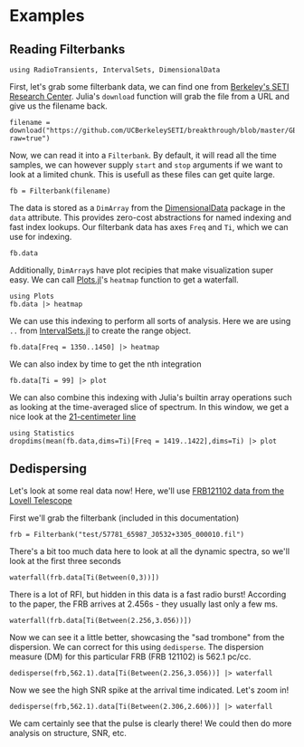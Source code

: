 # Examples

## Reading Filterbanks

```@setup examples
using RadioTransients, IntervalSets, DimensionalData
```

First, let's grab some filterbank data, we can find one from [Berkeley's SETI Research Center](http://breakthroughinitiatives.org/opendatasearch). Julia's `download` function will grab the file from a URL and give us the filename back.

```@example examples
filename = download("https://github.com/UCBerkeleySETI/breakthrough/blob/master/GBT/filterbank_tutorial/blc04_guppi_57563_69862_HIP35136_0011.gpuspec.0002.fil?raw=true")
```

Now, we can read it into a `Filterbank`. By default, it will read all the time samples, we can however supply `start` and `stop` arguments if we want to look at a limited chunk. This is usefull as these files can get quite large.

```@example examples
fb = Filterbank(filename)
```

The data is stored as a `DimArray` from the [DimensionalData](https://github.com/rafaqz/DimensionalData.jl) package in the `data` attribute. This provides zero-cost abstractions for named indexing and fast index lookups. Our filterbank data has axes `Freq` and `Ti`, which we can use for indexing.

```@example examples
fb.data
```

Additionally, `DimArray`s have plot recipies that make visualization super easy. We can call [Plots.jl](https://github.com/JuliaPlots/Plots.jl)'s `heatmap` function to get a waterfall.

```@example examples
using Plots
fb.data |> heatmap
```

We can use this indexing to perform all sorts of analysis. Here we are using `..` from [IntervalSets.jl](https://github.com/JuliaMath/IntervalSets.jl) to create the range object.

```@example examples
fb.data[Freq = 1350..1450] |> heatmap
```

We can also index by time to get the nth integration

```@example examples
fb.data[Ti = 99] |> plot
```

We can also combine this indexing with Julia's builtin array operations such as looking at the time-averaged slice of spectrum. In this window, we get a nice look at the [21-centimeter line](https://en.wikipedia.org/wiki/Hydrogen_line)

```@example examples
using Statistics
dropdims(mean(fb.data,dims=Ti)[Freq = 1419..1422],dims=Ti) |> plot
```

## Dedispersing

Let's look at some real data now! Here, we'll use [FRB121102 data from the Lovell Telescope](https://zenodo.org/record/3974768)

First we'll grab the filterbank (included in this documentation)

```@example examples
frb = Filterbank("test/57781_65987_J0532+3305_000010.fil")
```

There's a bit too much data here to look at all the dynamic spectra, so we'll look at the first three seconds

```@example
waterfall(frb.data[Ti(Between(0,3))])
```
There is a lot of RFI, but hidden in this data is a fast radio burst! According to the paper, the FRB arrives at 2.456s - they usually last only a few ms.

```@example
waterfall(frb.data[Ti(Between(2.256,3.056))])
```

Now we can see it a little better, showcasing the "sad trombone" from the dispersion. We can correct for this using `dedisperse`. The dispersion measure (DM) for this particular FRB (FRB 121102) is 562.1 pc/cc.

```@example
dedisperse(frb,562.1).data[Ti(Between(2.256,3.056))] |> waterfall
```

Now we see the high SNR spike at the arrival time indicated. Let's zoom in!

```@example
dedisperse(frb,562.1).data[Ti(Between(2.306,2.606))] |> waterfall
```

We cam certainly see that the pulse is clearly there! We could then do more analysis on structure, SNR, etc.